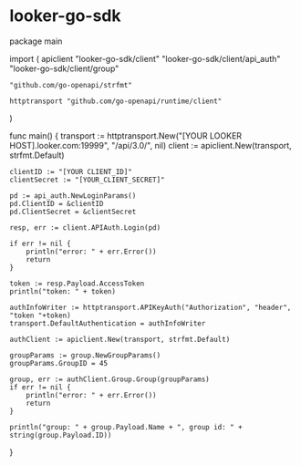 # looker-go-sdk


package main

import (
	apiclient "looker-go-sdk/client"
	"looker-go-sdk/client/api_auth"
	"looker-go-sdk/client/group"

	"github.com/go-openapi/strfmt"

	httptransport "github.com/go-openapi/runtime/client"
)

func main() {
	transport := httptransport.New("[YOUR LOOKER HOST].looker.com:19999", "/api/3.0/", nil)
	client := apiclient.New(transport, strfmt.Default)

	clientID := "[YOUR CLIENT_ID]"
	clientSecret := "[YOUR_CLIENT_SECRET]"

	pd := api_auth.NewLoginParams()
	pd.ClientID = &clientID
	pd.ClientSecret = &clientSecret

	resp, err := client.APIAuth.Login(pd)

	if err != nil {
		println("error: " + err.Error())
		return
	}

	token := resp.Payload.AccessToken
	println("token: " + token)

	authInfoWriter := httptransport.APIKeyAuth("Authorization", "header", "token "+token)
	transport.DefaultAuthentication = authInfoWriter

	authClient := apiclient.New(transport, strfmt.Default)

	groupParams := group.NewGroupParams()
	groupParams.GroupID = 45

	group, err := authClient.Group.Group(groupParams)
	if err != nil {
		println("error: " + err.Error())
		return
	}

	println("group: " + group.Payload.Name + ", group id: " + string(group.Payload.ID))
}
